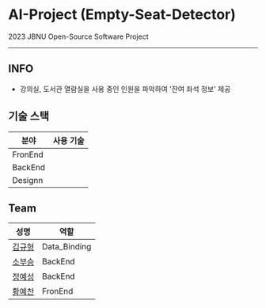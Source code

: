 # AI-Project (Empty-Seat-Detector)
2023 JBNU Open-Source Software Project

---

## INFO
* 강의실, 도서관 열람실을 사용 중인 인원을 파악하여 '잔여 좌석 정보' 제공

## 기술 스택
|분야|사용 기술|
|---|---|
|FronEnd| |
|BackEnd| |
|Designn| |

## Team
|성명|역할|
|---|---|
|[김규형](https://github.com/)|Data_Binding|
|[소부승](https://github.com/bootkorea)|BackEnd|
|[정예성](https://github.com/)|BackEnd|
|[황예찬](https://github.com/)|FronEnd|
